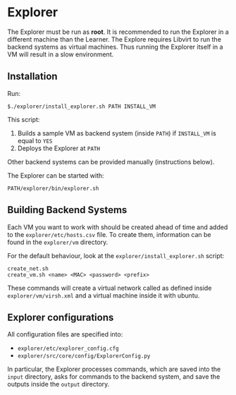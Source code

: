 # Explorer

The Explorer must be run as **root**. It is recommended to run the Explorer in a different machine than the Learner. The Explore requires Libvirt to run the backend systems as virtual machines. Thus running the Explorer itself in a VM will result in a slow environment.

## Installation

Run:

```
$./explorer/install_explorer.sh PATH INSTALL_VM
```

This script:
1. Builds a sample VM as backend system (inside `PATH`) if `INSTALL_VM` is equal to `YES`
2. Deploys the Explorer at `PATH`

Other backend systems can be provided manually (instructions below).

The Explorer can be started with:

```
PATH/explorer/bin/explorer.sh
```

## Building Backend Systems

Each VM you want to work with should be created ahead of time and added to the ``explorer/etc/hosts.csv`` file.
To create them, information can be found in the ``explorer/vm`` directory.

For the default behaviour, look at the `explorer/install_explorer.sh` script:

```
create_net.sh
create_vm.sh <name> <MAC> <password> <prefix>
```

These commands will create a virtual network called as defined inside ``explorer/vm/virsh.xml`` and a virtual machine inside it with ubuntu.

## Explorer configurations

All configuration files are specified into:

* `explorer/etc/explorer_config.cfg`
* `explorer/src/core/config/ExplorerConfig.py`

In particular, the Explorer processes commands, which are saved into the ``input`` directory, asks for commands to the backend system, and save the outputs inside the ``output`` directory. 
